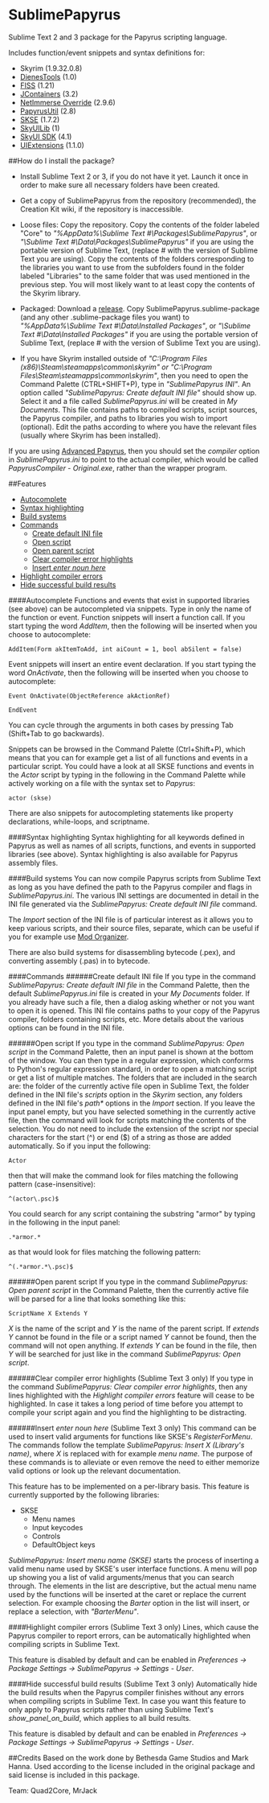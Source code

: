 SublimePapyrus
==============

Sublime Text 2 and 3 package for the Papyrus scripting language.

Includes function/event snippets and syntax definitions for:
- Skyrim (1.9.32.0.8)
 - [DienesTools](http://www.nexusmods.com/skyrim/mods/54325/) (1.0)
 - [FISS](http://www.nexusmods.com/skyrim/mods/48265/) (1.21)
 - [JContainers](http://www.nexusmods.com/skyrim/mods/49743/) (3.2)
 - [NetImmerse Override](http://www.nexusmods.com/skyrim/mods/37481/) (2.9.6)
 - [PapyrusUtil](http://www.nexusmods.com/skyrim/mods/58705/) (2.8)
 - [SKSE](http://skse.silverlock.org) (1.7.2)
 - [SkyUILib](https://github.com/schlangster/skyui-lib/wiki) (1)
 - [SkyUI SDK](https://github.com/schlangster/skyui/wiki) (4.1)
 - [UIExtensions](http://www.nexusmods.com/skyrim/mods/57046/) (1.1.0)


##How do I install the package?
- Install Sublime Text 2 or 3, if you do not have it yet. Launch it once in order to make sure all necessary folders have been created.

- Get a copy of SublimePapyrus from the repository (recommended), the Creation Kit wiki, if the repository is inaccessible.

- Loose files: Copy the repository. Copy the contents of the folder labeled "Core" to *"%AppData%\Sublime Text #\Packages\SublimePapyrus"*, or *"\Sublime Text #\Data\Packages\SublimePapyrus"* if you are using the portable version of Sublime Text, (replace # with the version of Sublime Text you are using). Copy the contents of the folders corresponding to the libraries you want to use from the subfolders found in the folder labeled "Libraries" to the same folder that was used mentioned in the previous step. You will most likely want to at least copy the contents of the Skyrim library.

- Packaged: Download a [release](https://github.com/Kapiainen/SublimePapyrus/releases). Copy SublimePapyrus.sublime-package (and any other .sublime-package files you want) to *"%AppData%\Sublime Text #\Data\Installed Packages"*, or *"\Sublime Text #\Data\Installed Packages"* if you are using the portable version of Sublime Text, (replace # with the version of Sublime Text you are using).

- If you have Skyrim installed outside of *"C:\Program Files (x86)\Steam\steamapps\common\skyrim\" or "C:\Program Files\Steam\steamapps\common\skyrim\"*, then you need to open the Command Palette (CTRL+SHIFT+P), type in *"SublimePapyrus INI"*. An option called *"SublimePapyrus: Create default INI file"* should show up. Select it and a file called *SublimePapyrus.ini* will be created in *My Documents*. This file contains paths to compiled scripts, script sources, the Papyrus compiler, and paths to libraries you wish to import (optional). Edit the paths according to where you have the relevant files (usually where Skyrim has been installed).

If you are using [Advanced Papyrus](https://github.com/Kapiainen/Advanced-Papyrus), then you should set the *compiler* option in *SublimePapyrus.ini* to point to the actual compiler, which would be called *PapyrusCompiler - Original.exe*, rather than the wrapper program.

##Features
- [Autocomplete](#autocomplete)
- [Syntax highlighting](#syntax-highlighting)
- [Build systems](#build-systems)
- [Commands](#commands)
	- [Create default INI file](#create-default-ini-file)
	- [Open script](#open-script)
	- [Open parent script](#open-parent-script)
	- [Clear compiler error highlights](#clear-compiler-error-highlights-sublime-text-3-only)
	- [Insert *enter noun here*](#insert-enter-noun-here-sublime-text-3-only)
- [Highlight compiler errors](#highlight-compiler-errors-sublime-text-3-only)
- [Hide successful build results](#hide-successful-build-results-sublime-text-3-only)

####Autocomplete
Functions and events that exist in supported libraries (see above) can be autocompleted via snippets. Type in only the name of the function or event. Function snippets will insert a function call. If you start typing the word *AddItem*, then the following will be inserted when you choose to autocomplete:
```papyrus
AddItem(Form akItemToAdd, int aiCount = 1, bool abSilent = false)
```

Event snippets will insert an entire event declaration. If you start typing the word *OnActivate*, then the following will be inserted when you choose to autocomplete:
```papyrus
Event OnActivate(ObjectReference akActionRef)

EndEvent
```

You can cycle through the arguments in both cases by pressing Tab (Shift+Tab to go backwards).

Snippets can be browsed in the Command Palette (Ctrl+Shift+P), which means that you can for example get a list of all functions and events in a particular script. You could have a look at all SKSE functions and events in the *Actor* script by typing in the following in the Command Palette while actively working on a file with the syntax set to *Papyrus*:
```
actor (skse)
```

There are also snippets for autocompleting statements like property declarations, while-loops, and scriptname.


####Syntax highlighting
Syntax highlighting for all keywords defined in Papyrus as well as names of all scripts, functions, and events in supported libraries (see above). Syntax highlighting is also available for Papyrus assembly files.


####Build systems
You can now compile Papyrus scripts from Sublime Text as long as you have defined the path to the Papyrus compiler and flags in *SublimePapyrus.ini*. The various INI settings are documented in detail in the INI file generated via the *SublimePapyrus: Create default INI file* command. 

The *Import* section of the INI file is of particular interest as it allows you to keep various scripts, and their source files, separate, which can be useful if you for example use [Mod Organizer](http://www.nexusmods.com/skyrim/mods/1334/).

There are also build systems for disassembling bytecode (.pex), and converting assembly (.pas) in to bytecode.

####Commands
######Create default INI file
If you type in the command *SublimePapyrus: Create default INI file* in the Command Palette, then the default *SublimePapyrus.ini* file is created in your *My Documents* folder. If you already have such a file, then a dialog asking whether or not you want to open it is opened. This INI file contains paths to your copy of the Papyrus compiler, folders containing scripts, etc. More details about the various options can be found in the INI file.


######Open script
If you type in the command *SublimePapyrus: Open script* in the Command Palette, then an input panel is shown at the bottom of the window. You can then type in a regular expression, which conforms to Python's regular expression standard, in order to open a matching script or get a list of multiple matches. The folders that are included in the search are: the folder of the currently active file open in Sublime Text, the folder defined in the INI file's *scripts* option in the *Skyrim* section, any folders defined in the INI file's *path\** options in the *Import* section. If you leave the input panel empty, but you have selected something in the currently active file, then the command will look for scripts matching the contents of the selection. You do not need to include the extension of the script nor special characters for the start (^) or end ($) of a string as those are added automatically. So if you input the following:
```
Actor
```
then that will make the command look for files matching the following pattern (case-insensitive):
```
^(actor\.psc)$
```

You could search for any script containing the substring "armor" by typing in the following in the input panel:
```
.*armor.*
```
as that would look for files matching the following pattern:
```
^(.*armor.*\.psc)$
```


######Open parent script
If you type in the command *SublimePapyrus: Open parent script* in the Command Palette, then the currently active file will be parsed for a line that looks something like this:
```papyrus
ScriptName X Extends Y
```
*X* is the name of the script and *Y* is the name of the parent script. If *extends Y* cannot be found in the file or a script named *Y* cannot be found, then the command will not open anything. If *extends Y* can be found in the file, then *Y* will be searched for just like in the command *SublimePapyrus: Open script*.

######Clear compiler error highlights (Sublime Text 3 only)
If you type in the command *SublimePapyrus: Clear compiler error highlights*, then any lines highlighted with the *Highlight compiler errors* feature will cease to be highlighted. In case it takes a long period of time before you attempt to compile your script again and you find the highlighting to be distracting.


######Insert *enter noun here* (Sublime Text 3 only)
This command can be used to insert valid arguments for functions like SKSE's *RegisterForMenu*. The commands follow the template *SublimePapyrus: Insert X (Library's name)*, where *X* is replaced with for example *menu name*. The purpose of these commands is to alleviate or even remove the need to either memorize valid options or look up the relevant documentation.

This feature has to be implemented on a per-library basis. This feature is currently supported by the following libraries:

- SKSE
	- Menu names
	- Input keycodes
	- Controls
	- DefaultObject keys

*SublimePapyrus: Insert menu name (SKSE)* starts the process of inserting a valid menu name used by SKSE's user interface functions. A menu will pop up showing you a list of valid arguments/menus that you can search through. The elements in the list are descriptive, but the actual menu name used by the functions will be inserted at the caret or replace the current selection. For example choosing the *Barter* option in the list will insert, or replace a selection, with *"BarterMenu"*.


####Highlight compiler errors (Sublime Text 3 only)
Lines, which cause the Papyrus compiler to report errors, can be automatically highlighted when compiling scripts in Sublime Text.

This feature is disabled by default and can be enabled in *Preferences -> Package Settings -> SublimePapyrus -> Settings - User*.


####Hide successful build results (Sublime Text 3 only)
Automatically hide the build results when the Papyrus compiler finishes without any errors when compiling scripts in Sublime Text. In case you want this feature to only apply to Papyrus scripts rather than using Sublime Text's *show_panel_on_build*, which applies to all build results.

This feature is disabled by default and can be enabled in *Preferences -> Package Settings -> SublimePapyrus -> Settings - User*.

 
##Credits
Based on the work done by Bethesda Game Studios and Mark Hanna. Used according to the license included in the original package and said license is included in this package.

Team: Quad2Core, MrJack
